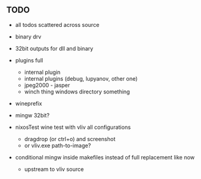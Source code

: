 ## TODO

- all todos scattered across source
- binary drv
- 32bit outputs for dll and binary

- plugins full
  - internal plugin
  - internal plugins (debug, lupyanov, other one)
  - jpeg2000 - jasper
  - winch thing windows directory something
- wineprefix
- mingw 32bit?
- nixosTest wine test with vliv all configurations
  - dragdrop (or ctrl+o) and screenshot
  - or vliv.exe path-to-image?
- conditional mingw inside makefiles instead of full replacement like now
  - upstream to vliv source

